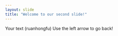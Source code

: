 ```yaml
---
layout: slide
title: "Welcome to our second slide!"
---
```

Your text (ruanhongfu)
Use the left arrow to go back!
